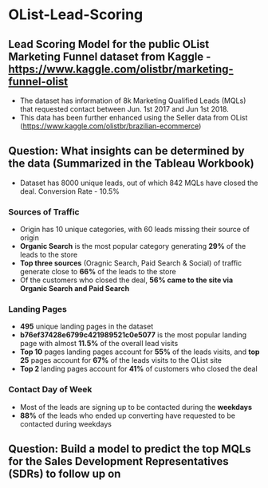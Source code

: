 # OList-Lead-Scoring

## Lead Scoring Model for the public OList Marketing Funnel dataset from Kaggle - https://www.kaggle.com/olistbr/marketing-funnel-olist

- The dataset has information of 8k Marketing Qualified Leads (MQLs) that requested contact between Jun. 1st 2017 and Jun 1st 2018.
- This data has been further enhanced using the Seller data from OList (https://www.kaggle.com/olistbr/brazilian-ecommerce)
 
## Question: What insights can be determined by the data (Summarized in the Tableau Workbook)

- Dataset has 8000 unique leads, out of which 842 MQLs have closed the deal. Conversion Rate - 10.5%

### Sources of Traffic
- Origin has 10 unique categories, with 60 leads missing their source of origin
- **Organic Search** is the most popular category generating **29%** of the leads to the store
- **Top three sources** (Oragnic Search, Paid Search & Social) of traffic generate close to **66%** of the leads to the store
- Of the customers who closed the deal, **56%  came to the site via Organic Search and Paid Search**

### Landing Pages
- **495** unique landing pages in the dataset
- **b76ef37428e6799c421989521c0e5077** is the most popular landing page with almost **11.5%** of the overall lead visits 
- **Top 10** pages landing pages account for **55%** of the leads visits, and **top 25** pages account for **67%** of the leads visits to the OList site
- **Top 2** landing pages account for **41%** of customers who closed the deal

### Contact Day of Week
- Most of the leads are signing up to be contacted during the **weekdays**
- **88%** of the leads who ended up converting have requested to be contacted during weekdays


## Question: Build a model to predict the top MQLs for the Sales Development Representatives (SDRs) to follow up on

